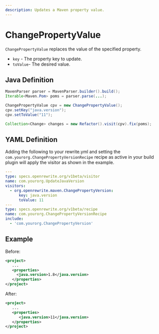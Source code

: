 ```yaml
---
description: Updates a Maven property value.
---
```


# ChangePropertyValue
`ChangePropertyValue` replaces the value of the specified property.

* `key` - The property key to update.
* `toValue`- The desired value. 

## Java Definition

```java
MavenParser parser = MavenParser.builder().build();
Iterable<Maven.Pom> poms = parser.parse(...);

ChangePropertyValue cpv = new ChangePropertyValue();
cpv.setKey("java.version");
cpv.setToValue("11");

Collection<Change> changes = new Refactor().visit(cpv).fix(poms);
```

## YAML Definition
Adding the following to your rewrite.yml and setting the `com.yourorg.ChangePropertyVersionRecipe` recipe as active in your build plugin will apply the visitor as shown in the example.

```yaml
---
type: specs.openrewrite.org/v1beta/visitor
name: com.yourorg.UpdateJavaVersion
visitors:
  - org.openrewrite.maven.ChangePropertyVersion:
      key: java.version
      toValue: 11
---
type: specs.openrewrite.org/v1beta/recipe
name: com.yourorg.ChangePropertyVersionRecipe
include:
  - 'com.yourorg.ChangePropertyVersion'
```

## Example

Before:

```xml
<project>
   ...
   <properties>
     <java.version>1.8</java.version>
   </properties>
</project>
```

After:

```xml
<project>
   ...
   <properties>
      <java.version>11</java.version>
   </properties>
</project>
```
